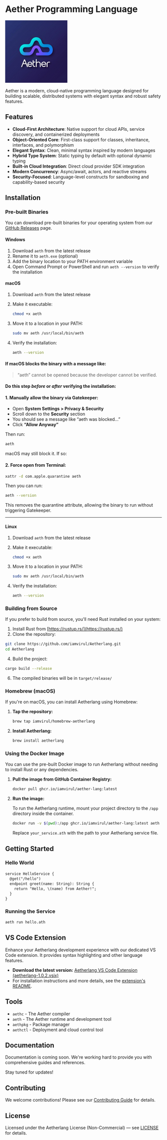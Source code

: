 # Aether Programming Language

<div align="left" >
  <img src="./aether-logo.png" alt="Aetherlang Logo" width="200" >
</div>

Aether is a modern, cloud-native programming language designed for building scalable, distributed systems with elegant syntax and robust safety features.

## Features

- **Cloud-First Architecture**: Native support for cloud APIs, service discovery, and containerized deployments
- **Object-Oriented Core**: First-class support for classes, inheritance, interfaces, and polymorphism
- **Elegant Syntax**: Clean, minimal syntax inspired by modern languages
- **Hybrid Type System**: Static typing by default with optional dynamic typing
- **Built-in Cloud Integration**: Direct cloud provider SDK integration
- **Modern Concurrency**: Async/await, actors, and reactive streams
- **Security-Focused**: Language-level constructs for sandboxing and capability-based security

## Installation

### Pre-built Binaries

You can download pre-built binaries for your operating system from our [GitHub Releases](https://github.com/iamvirul/Aetherlang/releases) page.

#### Windows
1. Download `aeth` from the latest release
2. Rename it to `aeth.exe` (optional)
3. Add the binary location to your PATH environment variable
4. Open Command Prompt or PowerShell and run `aeth --version` to verify the installation

#### macOS
1. Download `aeth` from the latest release
2. Make it executable:
   
   ```bash
   chmod +x aeth
   ```
4. Move it to a location in your PATH:
   
   ```bash
   sudo mv aeth /usr/local/bin/aeth
   ```
6. Verify the installation:
   ```bash
   aeth --version
   ```
  
#### If macOS blocks the binary with a message like:

> “aeth” cannot be opened because the developer cannot be verified.

####  Do this step *before* or *after* verifying the installation:

#### 1. **Manually allow the binary via Gatekeeper:**

* Open **System Settings > Privacy & Security**
* Scroll down to the **Security** section
* You should see a message like “aeth was blocked…”
* Click **“Allow Anyway”**

Then run:

```bash
aeth
```

macOS may still block it. If so:

#### 2. **Force open from Terminal:**

```bash
xattr -d com.apple.quarantine aeth
```

Then you can run:

```bash
aeth --version
```

This removes the quarantine attribute, allowing the binary to run without triggering Gatekeeper.

---

#### Linux
1. Download `aeth` from the latest release
2. Make it executable:
   
   ```bash
   chmod +x aeth
   ```
4. Move it to a location in your PATH:
   
   ```bash
   sudo mv aeth /usr/local/bin/aeth
   ```
6. Verify the installation:
   
   ```bash
   aeth --version
   ```

### Building from Source

If you prefer to build from source, you'll need Rust installed on your system:

1. Install Rust from [https://rustup.rs/](https://rustup.rs/)
2. Clone the repository:

```bash
git clone https://github.com/iamvirul/Aetherlang.git
cd Aetherlang
```

4. Build the project:

```bash
cargo build --release
```

6. The compiled binaries will be in `target/release/`

### Homebrew (macOS)

If you're on macOS, you can install Aetherlang using Homebrew:

1.  **Tap the repository:**

    ```bash
    brew tap iamvirul/homebrew-aetherlang
    ```

2.  **Install Aetherlang:**

    ```bash
    brew install aetherlang
    ```


### Using the Docker Image

You can use the pre-built Docker image to run Aetherlang without needing to install Rust or any dependencies.

1.  **Pull the image from GitHub Container Registry:**

    ```bash
    docker pull ghcr.io/iamvirul/aether-lang:latest
    ```

2.  **Run the image:**

    To run the Aetherlang runtime, mount your project directory to the `/app` directory inside the container.

    ```bash
    docker run -v $(pwd):/app ghcr.io/iamvirul/aether-lang:latest aeth run /app/your_service.ath
    ```

    Replace `your_service.ath` with the path to your Aetherlang service file.

## Getting Started

### Hello World

```aether
service HelloService {
  @get("/hello")
  endpoint greet(name: String): String {
    return "Hello, \(name) from Aether!";
  }
}
```

### Running the Service

```bash
aeth run hello.ath
```

## VS Code Extension

Enhance your Aetherlang development experience with our dedicated VS Code extension. It provides syntax highlighting and other language features.

- **Download the latest version:** [Aetherlang VS Code Extension (aetherlang-1.0.2.vsix)](./aetherlang-vscode-extension/aetherlang-1.0.2.vsix)
- For installation instructions and more details, see the [extension's README](./aetherlang-vscode-extension/README.md).

## Tools

- `aethc` - The Aether compiler
- `aeth` - The Aether runtime and development tool
- `aethpkg` - Package manager
- `aethctl` - Deployment and cloud control tool

## Documentation

Documentation is coming soon.
We're working hard to provide you with comprehensive guides and references.

Stay tuned for updates!

## Contributing

We welcome contributions! Please see our [Contributing Guide](CONTRIBUTING.md) for details.

## License

Licensed under the Aetherlang License (Non-Commercial) — see [LICENSE](./LICENSE) for details.
